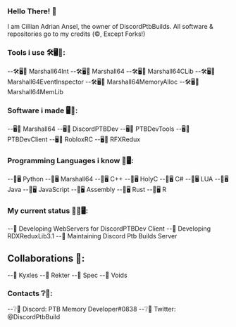 ### Hello There! 👋
I am Cillian Adrian Ansel, the owner of DiscordPtbBuilds.
All software & repositories go to my credits (©️, Except Forks!)
### Tools i use 🛠️🖥️💽:
--🛠️🖥️💽 Marshall64Int
--🛠️🖥️💽 Marshall64
--🛠️🖥️💽 Marshall64CLib
--🛠️🖥️💽 Marshall64EventInspector
--🛠️🖥️💽 Marshall64MemoryAlloc
--🛠️🖥️💽 Marshall64MemLib
### Software i made 🖥️💽:
--🖥️💽 Marshall64
--🖥️💽 DiscordPTBDev
--🖥️💽 PTBDevTools
--🖥️💽 PTBDevClient
--🖥️💽 RobloxRC
--🖥️💽 RFXRedux
### Programming Languages i know 📜🖥️:
--📜🖥️ Python
--📜🖥️ Marshall64
--📜🖥️ C++
--📜🖥️ HolyC
--📜🖥️ C#
--📜🖥️ LUA
--📜🖥️ Java
--📜🖥️ JavaScript
--📜🖥️ Assembly
--📜🖥️ Rust
--📜🖥️ R
### My current status 👷‍♂️🖥️:
--🔭 Developing WebServers for DiscordPTBDev Client
--🔭 Developing RDXReduxLib3.1
--🔭 Maintaining Discord Ptb Builds Server
## Collaborations 🤝:
--🤝 Kyxles
--🤝 Rekter
--🤝 Spec
--🤝 Voids
### Contacts ❔💬:
--❔💬 Discord: PTB Memory Developer#0838
--❔💬 Twitter: @DiscordPtbBuild
